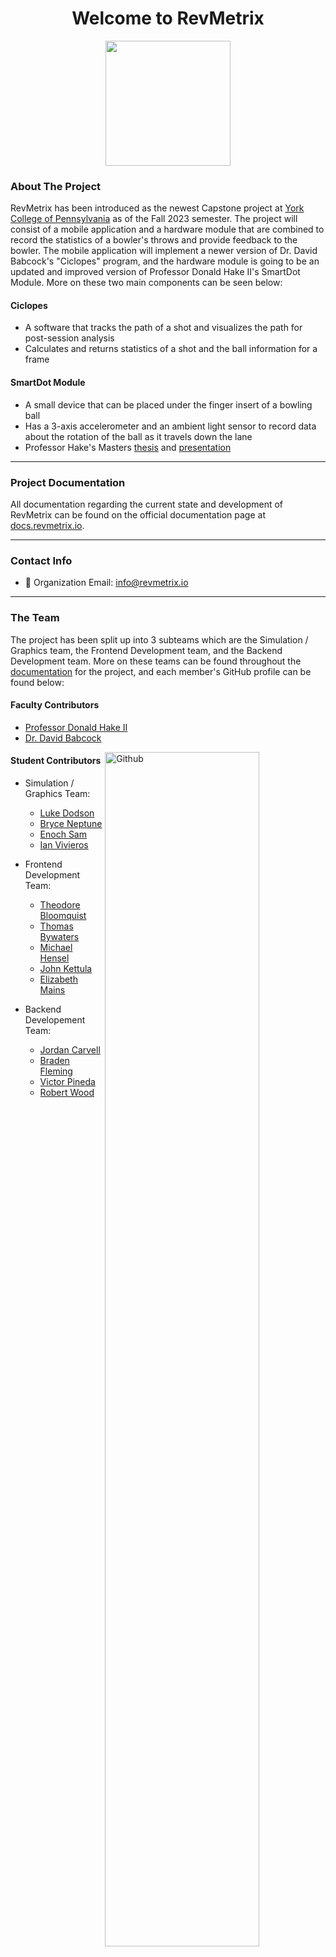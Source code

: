 <h1 align="center">Welcome to RevMetrix</h1>

<p align="center">
    <img width="200" src="https://github.com/YCP-Rev-Metrix/Wiki/blob/main/static/images/logo.png">
</p>

### About The Project
RevMetrix has been introduced as the newest Capstone project at [York College of Pennsylvania](https://ycp.edu/) as of the Fall 2023 semester.  The project will consist of a mobile application and a hardware module that are combined to record the statistics of a bowler's throws and provide feedback to the bowler.  The mobile application will implement a newer version of Dr. David Babcock's "Ciclopes" program, and the hardware module is going to be an updated and improved version of Professor Donald Hake II's SmartDot Module.  More on these two main components can be seen below:

#### Ciclopes
  - A software that tracks the path of a shot and visualizes the path for post-session analysis
  - Calculates and returns statistics of a shot and the ball information for a frame

#### SmartDot Module
  - A small device that can be placed under the finger insert of a bowling ball
  - Has a 3-axis accelerometer and an ambient light sensor to record data about the rotation of the ball as it travels down the lane
  - Professor Hake's Masters [thesis](https://ycpcs.github.io/cs400-fall2023/projects/RevMetrix-Project/Hake-MEngESci-Masters-Thesis.pdf) and [presentation](https://ycpcs.github.io/cs400-fall2023/projects/RevMetrix-Project/Hake-MEngESci-Masters-Defense-Presentation.pdf)

-----

### Project Documentation
All documentation regarding the current state and development of RevMetrix can be found on the official documentation page at [docs.revmetrix.io](https://docs.revmetrix.io/).

-----

### Contact Info
 - 📧 Organization Email: <a href="mailto:info@revmetrix.io">info@revmetrix.io</a>
 
-----

### The Team
The project has been split up into 3 subteams which are the Simulation / Graphics team, the Frontend Development team, and the Backend Development team.  More on these teams can be found throughout the [documentation](https://docs.revmetrix.io/) for the project, and each member's GitHub profile can be found below:

#### Faculty Contributors
  - [Professor Donald Hake II](https://github.com/DonaldHakeII)
  - [Dr. David Babcock](https://github.com/dbabcock)
<img width="70%" align="right" alt="Github" src="https://github.com/YCP-Rev-Metrix/Wiki/blob/main/content/Project%20Milestones/MS1%20-%20Minimal%20Working%20System/MS1_Pic.jpg" />

#### Student Contributors
  - Simulation / Graphics Team:
    - [Luke Dodson](https://github.com/5ldodson5)
    - [Bryce Neptune](https://github.com/bneptune42)
    - [Enoch Sam](https://github.com/EnochSam)
    - [Ian Vivieros](https://github.com/ianvivi13)

  - Frontend Development Team:
    - [Theodore Bloomquist](https://github.com/thbloomquist)
    - [Thomas Bywaters](https://github.com/tbywatersYCP)
    - [Michael Hensel](https://github.com/mhensel1)
    - [John Kettula](https://github.com/pack12)
    - [Elizabeth Mains](https://github.com/lizmains)

  - Backend Developement Team:
    - [Jordan Carvell](https://github.com/jcarvell)
    - [Braden Fleming](https://github.com/UnicycleUnicorn)
    - [Victor Pineda](https://github.com/vickEretus)
    - [Robert Wood](https://github.com/robertwood68)
